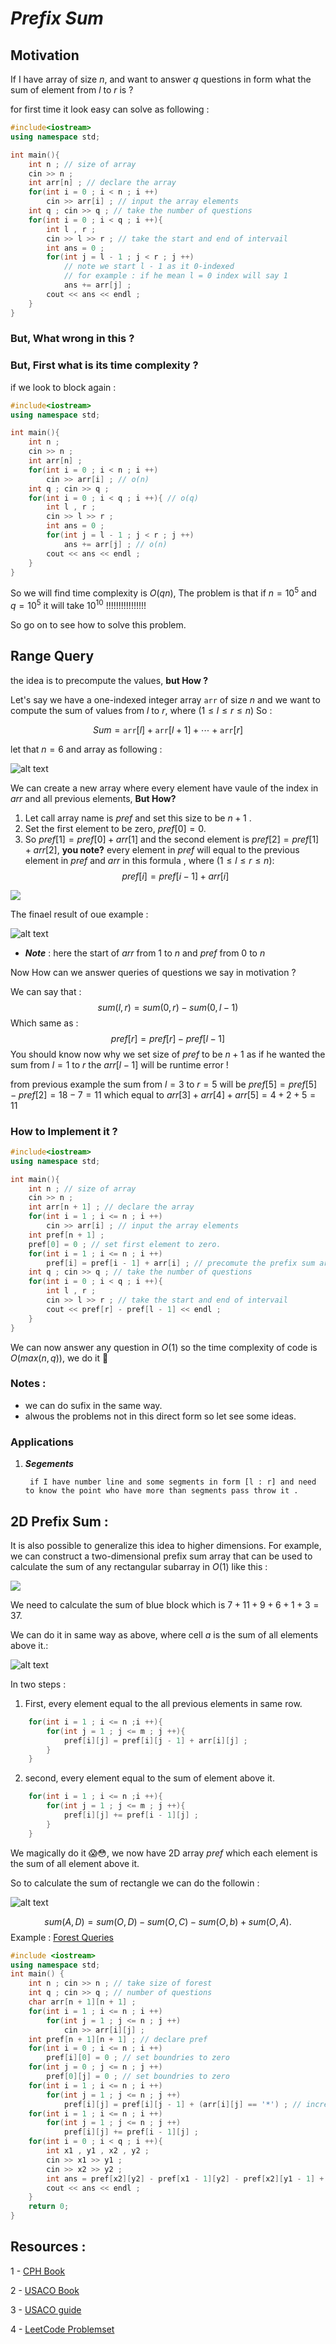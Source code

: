 # ***Prefix Sum***

## Motivation
If I have array of size $n$, and want to answer $q$ questions in form what the sum of element from $l$ to $r$ is ?

for first time it look easy can solve as following :
```cpp
#include<iostream>
using namespace std;

int main(){
    int n ; // size of array 
    cin >> n ;
    int arr[n] ; // declare the array
    for(int i = 0 ; i < n ; i ++)
        cin >> arr[i] ; // input the array elements
    int q ; cin >> q ; // take the number of questions
    for(int i = 0 ; i < q ; i ++){
        int l , r ;
        cin >> l >> r ; // take the start and end of intervail
        int ans = 0 ;
        for(int j = l - 1 ; j < r ; j ++)
            // note we start l - 1 as it 0-indexed 
            // for example : if he mean l = 0 index will say 1
            ans += arr[j] ;
        cout << ans << endl ;
    }
}
```

### But, What wrong in this ?
### But, First what is its time complexity ? 
if we look to block again :
```cpp
#include<iostream>
using namespace std;

int main(){
    int n ; 
    cin >> n ;
    int arr[n] ; 
    for(int i = 0 ; i < n ; i ++)
        cin >> arr[i] ; // o(n)
    int q ; cin >> q ; 
    for(int i = 0 ; i < q ; i ++){ // o(q)
        int l , r ;
        cin >> l >> r ;
        int ans = 0 ;
        for(int j = l - 1 ; j < r ; j ++)
            ans += arr[j] ; // o(n)
        cout << ans << endl ;
    }
}
```
So we will find time complexity is $O(qn)$, The problem is that if $n = 10^5$ and $q = 10^5$ it will take $10^{10}$ !!!!!!!!!!!!!!!!

So go on to see how to solve this problem.
## Range Query

the idea is to precompute the values, **but How ?**

Let's say we have a one-indexed integer array $\texttt{arr}$ of size $n$ and we
want to compute the sum of values from $l$ to $r$, where $(1 \leq l \leq r \leq n)$ So : 

$$Sum = \texttt{arr}[l]+\texttt{arr}[l+1]+\cdots+\texttt{arr}[r]$$

let that $n = 6$ and array as following :

![alt text](image.png)

We can create a new array where every element have vaule of the index in $arr$ and all previous elements, **But How?**

1. Let call array name is $pref$ and set this size to be $n + 1$ .
2. Set the first element to be zero, $pref[0] = 0$.
3. So $pref[1] = pref[0] + arr[1]$ and the second element is $pref[2] = pref[1] + arr[2]$, **you note?** every element in $pref$ will equal to the previous element in $pref$ and $arr$ in this formula , where $(1 \leq l \leq r \leq n)$:
$$pref[i] = pref[i - 1] + arr[i]$$

![](image-3.png)

The finael result of oue example :

![alt text](image-1.png)

* ***Note*** : here the start of $arr$ from $1$ to $n$ and $pref$ from $0$ to $n$

Now How can we answer queries of questions we say in motivation ?

We can say that :
$$sum(l,r) = sum(0,r) - sum(0,l - 1)$$
Which same as :
$$pref[r] = pref[r] - pref[l - 1] $$
You should know now why we set size of $pref$ to be $n + 1$ as if he wanted the sum from $l = 1$ to $r$ the $arr[l - 1]$ will be runtime error !

from previous example the sum from $l = 3$ to $r = 5$ will be $pref[5] = pref[5] - pref[2] = 18 - 7 = 11$ which equal to $arr[3] + arr[4] + arr[5] = 4 + 2 + 5 = 11$
### How to Implement it ?
```cpp
#include<iostream>
using namespace std;

int main(){
    int n ; // size of array 
    cin >> n ;
    int arr[n + 1] ; // declare the array
    for(int i = 1 ; i <= n ; i ++)
        cin >> arr[i] ; // input the array elements
    int pref[n + 1] ;
    pref[0] = 0 ; // set first element to zero.
    for(int i = 1 ; i <= n ; i ++)
        pref[i] = pref[i - 1] + arr[i] ; // precomute the prefix sum array .
    int q ; cin >> q ; // take the number of questions
    for(int i = 0 ; i < q ; i ++){
        int l , r ;
        cin >> l >> r ; // take the start and end of intervail
        cout << pref[r] - pref[l - 1] << endl ;
    }
}
```
We can now answer any question in $O(1)$ so the time complexity of code is $O(max(n,q))$, we do it 🥳
### Notes :
- we can do sufix in the same way.
- alwous the problems not in this direct form so let see some ideas.

### **Applications**
1. ***Segements***
        
        if I have number line and some segments in form [l : r] and need to know the point who have more than segments pass throw it .


## **2D Prefix Sum** :
It is also possible to generalize this idea to higher dimensions. For example,
we can construct a two-dimensional prefix sum array that can be used to calculate
the sum of any rectangular subarray in $O(1)$ like this :

![](image-6.png)

We need to calculate the sum of blue block which is $7+11+9+6+1+3 = 37$.

We can do it in same way as above, where cell $a$ is the sum of all elements above it.:

![alt text](image-7.png)

In two steps :
1. First, every element equal to the all previous elements in same row.
```cpp
    for(int i = 1 ; i <= n ;i ++){
        for(int j = 1 ; j <= m ; j ++){
            pref[i][j] = pref[i][j - 1] + arr[i][j] ;
        }
    }
```
2. second, every element equal to the sum of element above it.
```cpp
    for(int i = 1 ; i <= n ;i ++){
        for(int j = 1 ; j <= m ; j ++){
            pref[i][j] += pref[i - 1][j] ;
        }
    }
```
We magically do it 😱😳, we now have 2D array $pref$ which each element is the sum of all element above it.

So to calculate the sum of rectangle we can do the followin :

![alt text](image-8.png)

$$
    sum(A,D) = sum(O,D) - sum(O,C) - sum(O,b) + sum(O,A) .
$$
Example : [Forest Queries](https://cses.fi/problemset/task/1652/)

```cpp
#include <iostream>
using namespace std;
int main() {
	int n ; cin >> n ; // take size of forest
	int q ; cin >> q ; // number of questions
	char arr[n + 1][n + 1] ;
	for(int i = 1 ; i <= n ; i ++)
		for(int j = 1 ; j <= n ; j ++)
			cin >> arr[i][j] ;
	int pref[n + 1][n + 1] ; // declare pref
	for(int i = 0 ; i <= n ; i ++)
		pref[i][0] = 0 ; // set boundries to zero
	for(int j = 0 ; j <= n ; j ++)
		pref[0][j] = 0 ; // set boundries to zero
	for(int i = 1 ; i <= n ; i ++)
		for(int j = 1 ; j <= n ; j ++)
			pref[i][j] = pref[i][j - 1] + (arr[i][j] == '*') ; // increase the prefix by one if containing tree
	for(int i = 1 ; i <= n ; i ++)
		for(int j = 1 ; j <= n ; j ++)
			pref[i][j] += pref[i - 1][j] ;
	for(int i = 0 ; i < q ; i ++){
		int x1 , y1 , x2 , y2 ;
		cin >> x1 >> y1 ;
		cin >> x2 >> y2 ;
		int ans = pref[x2][y2] - pref[x1 - 1][y2] - pref[x2][y1 - 1] + pref[x1 - 1][y1 - 1] ;
		cout << ans << endl ;
	}
	return 0;
}

```

## **Resources** : 
1 - [CPH Book](https://usaco.guide/CPH.pdf#page=94)

2 - [USACO Book](https://darrenyao.com/usacobook/cpp.pdf#page=60)

3 - [USACO guide](https://usaco.guide/silver/prefix-sums)

4 - [LeetCode Problemset](https://leetcode.com/tag/prefix-sum/)
